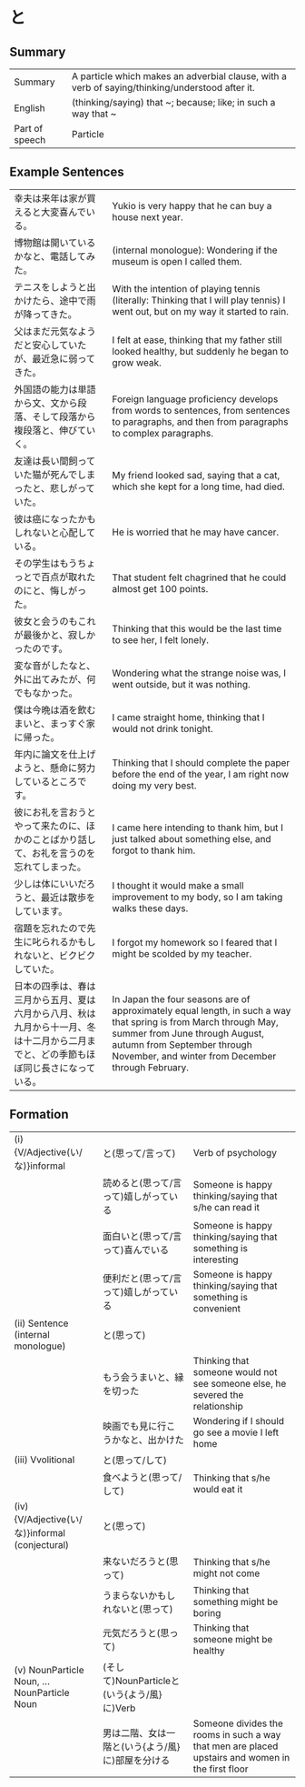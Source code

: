 # と

## Summary

<table><tr>   <td>Summary</td>   <td>A particle which makes an adverbial clause, with a verb of saying/thinking/understood after it.</td></tr><tr>   <td>English</td>   <td>(thinking/saying) that ~; because; like; in such a way that ~</td></tr><tr>   <td>Part of speech</td>   <td>Particle</td></tr></table>

## Example Sentences

<table><tr>   <td>幸夫は来年は家が買えると大変喜んでいる。</td>   <td>Yukio is very happy that he can buy a house next year.</td></tr><tr>   <td>博物館は開いているかなと、電話してみた。</td>   <td>(internal monologue): Wondering if the museum is open I called them.</td></tr><tr>   <td>テニスをしようと出かけたら、途中で雨が降ってきた。</td>   <td>With the intention of playing tennis (literally: Thinking that I will play tennis) I went out, but on my way it started to rain.</td></tr><tr>   <td>父はまだ元気なようだと安心していたが、最近急に弱ってきた。</td>   <td>I felt at ease, thinking that my father still looked healthy, but suddenly he began to grow weak.</td></tr><tr>   <td>外国語の能力は単語から文、文から段落、そして段落から複段落と、伸びていく。</td>   <td>Foreign language proficiency develops from words to sentences, from sentences to paragraphs, and then from paragraphs to complex paragraphs.</td></tr><tr>   <td>友達は長い間飼っていた猫が死んでしまったと、悲しがっていた。</td>   <td>My friend looked sad, saying that a cat, which she kept for a long time, had died.</td></tr><tr>   <td>彼は癌になったかもしれないと心配している。</td>   <td>He is worried that he may have cancer.</td></tr><tr>   <td>その学生はもうちょっとで百点が取れたのにと、悔しがった。</td>   <td>That student felt chagrined that he could almost get 100 points.</td></tr><tr>   <td>彼女と会うのもこれが最後かと、寂しかったのです。</td>   <td>Thinking that this would be the last time to see her, I felt lonely.</td></tr><tr>   <td>変な音がしたなと、外に出てみたが、何でもなかった。</td>   <td>Wondering what the strange noise was, I went outside, but it was nothing.</td></tr><tr>   <td>僕は今晩は酒を飲むまいと、まっすぐ家に帰った。</td>   <td>I came straight home, thinking that I would not drink tonight.</td></tr><tr>   <td>年内に論文を仕上げようと、懸命に努力しているところです。</td>   <td>Thinking that I should complete the paper before the end of the year, I am right now doing my very best.</td></tr><tr>   <td>彼にお礼を言おうとやって来たのに、ほかのことばかり話して、お礼を言うのを忘れてしまった。</td>   <td>I came here intending to thank him, but I just talked about something else, and forgot to thank him.</td></tr><tr>   <td>少しは体にいいだろうと、最近は散歩をしています。</td>   <td>I thought it would make a small improvement to my body, so I am taking walks these days.</td></tr><tr>   <td>宿題を忘れたので先生に叱られるかもしれないと、ビクビクしていた。</td>   <td>I forgot my homework so I feared that I might be scolded by my teacher.</td></tr><tr>   <td>日本の四季は、春は三月から五月、夏は六月から八月、秋は九月から十一月、冬は十二月から二月までと、どの季節もほぼ同じ長さになっている。</td>   <td>In Japan the four seasons are of approximately equal length, in such a way that spring is from March through May, summer from June through August, autumn from September through November, and winter from December through February.</td></tr></table>

## Formation

<table class="table"><tbody><tr class="tr head"><td class="td"><span class="numbers">(i)</span> <span class="bold">{V/Adjective(い/な)}informal</span></td><td class="td"><span class="concept">と</span><span>(思って/言って)</span> </td><td class="td"><span>Verb of psychology</span></td></tr><tr class="tr"><td class="td"></td><td class="td"><span>読める</span><span class="concept">と</span><span>(思って/言って)嬉しがっている</span></td><td class="td"><span>Someone is happy thinking/saying that s/he can read it</span></td></tr><tr class="tr"><td class="td"></td><td class="td"><span>面白い</span><span class="concept">と</span><span>(思って/言って)喜んでいる</span></td><td class="td"><span>Someone is happy thinking/saying that something is    interesting</span></td></tr><tr class="tr"><td class="td"></td><td class="td"><span>便利だ</span><span class="concept">と</span><span>(思って/言って)嬉しがっている</span></td><td class="td"><span>Someone is happy thinking/saying that something is    convenient</span></td></tr><tr class="tr head"><td class="td"><span class="numbers">(ii)</span> <span class="bold">Sentence (internal monologue)</span> </td><td class="td"><span class="concept">と</span><span>(思って)</span> </td><td class="td"></td></tr><tr class="tr"><td class="td"></td><td class="td"><span>もう会うまい</span><span class="concept">と</span><span>、縁を切った</span></td><td class="td"><span>Thinking that someone would not see someone else, he severed the relationship</span></td></tr><tr class="tr"><td class="td"></td><td class="td"><span>映画でも見に行こうかな</span><span class="concept">と</span><span>、出かけた</span></td><td class="td"><span>Wondering if I should go see a movie I left home</span></td></tr><tr class="tr head"><td class="td"><span class="numbers">(iii)</span> <span class="bold">Vvolitional</span></td><td class="td"><span class="concept">と</span><span>(思って/して)</span> </td><td class="td"></td></tr><tr class="tr"><td class="td"></td><td class="td"><span>食べよう</span><span class="concept">と</span><span>(思って/して)</span> </td><td class="td"><span>Thinking that s/he would eat it</span></td></tr><tr class="tr head"><td class="td"><span class="numbers">(iv)</span> <span class="bold">{V/Adjective(い/な)}informal (conjectural)</span> </td><td class="td"><span class="concept">と</span><span>(思って)</span> </td><td class="td"></td></tr><tr class="tr"><td class="td"></td><td class="td"><span>来ないだろう</span><span class="concept">と</span><span>(思って)</span> </td><td class="td"><span>Thinking that s/he might not come</span></td></tr><tr class="tr"><td class="td"></td><td class="td"><span>うまらないかもしれない</span><span class="concept">と</span><span>(思って)</span> </td><td class="td"><span>Thinking that something might be boring</span></td></tr><tr class="tr"><td class="td"></td><td class="td"><span>元気だろう</span><span class="concept">と</span><span>(思って)</span> </td><td class="td"><span>Thinking that someone might be healthy</span></td></tr><tr class="tr head"><td class="td"><span class="numbers">(v)</span> <span class="bold">NounParticle Noun, …NounParticle Noun</span></td><td class="td"><span>(そして)NounParticle</span><span class="concept">と</span><span>(いう{よう/風}に)Verb</span></td><td class="td"></td></tr><tr class="tr"><td class="td"></td><td class="td"><span>男は二階、女は一階</span><span class="concept">と</span><span>(いう{よう/風}に)部屋を分ける</span></td><td class="td"><span>Someone divides the rooms in such a way that men are placed upstairs and women in the first floor</span></td></tr></tbody></table>

